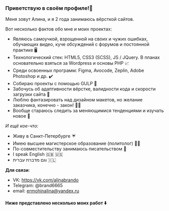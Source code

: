 ### Приветствую в своём профиле!:wave:

Меня зовут Алина, и я 2 года занимаюсь вёрсткой сайтов.

Вот несколько фактов обо мне и моих проектах: 

* Являюсь самоучкой, взрощенной на своих и чужих ошибках, обучающих видео, куче обсуждений c форумов и постоянной практике :desktop_computer:
* Технологический стек: HTML5, CSS3 (SCSS), JS / JQuery. В планах основательно взяться за Wordpress и основы PHP :chart_with_upwards_trend:
* Среди освоенных программ: Figma, Avocode, Zeplin, Adobe Photoshop и др. :heavy_check_mark:
* Собираю проекты с помощью GULP :cup_with_straw:
* Забочусь об адаптивности вёрстке, валидности кода и скорости загрузки сайта :microscope:
* Люблю фантазировать над дизайном макетов, но желание заказчика, конечно - закон! :bowing_woman:
* Вообще стараюсь следить за меняющимися тенденциями и изучать новое :gem:

_И ещё кое-что:_

* Живу в Санкт-Петербурге :umbrella:
* Имею высшее магистерское образование (политолог) :woman_student:
* По-совместительству занимаюсь писательством :pencil:
* I speak English :gb: :us:
* וגם מדברת עברית 	:israel:

__Для связи__:

* VK: https://vk.com/alinabrando
* Telegram: @brand6665
* email: ermohinalina@yandex.ru


#### Ниже представлено несколько моих работ :arrow_down:
